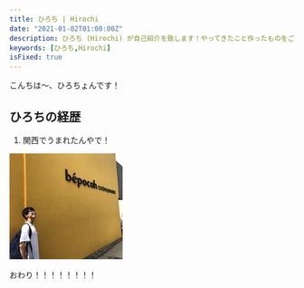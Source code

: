 ```yaml
---
title: ひろち | Hirochi
date: "2021-01-02T01:00:00Z"
description: ひろち (Hirochi) が自己紹介を致します！やってきたこと作ったものをご紹介しています。
keywords: [ひろち,Hirochi]
isFixed: true
---
```


こんちは〜、ひろちょんです！

## ひろちの経歴
1. 関西でうまれたんやで！

![ひろち](../../assets/profile-picture.jpg)

おわり！！！！！！！！